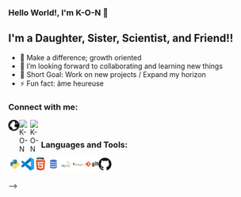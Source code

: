 ### Hello World!, I'm K-O-N  👋


## I'm a Daughter, Sister, Scientist, and Friend!!

- 🌱 Make a difference; growth oriented 
- 👯 I’m looking forward to collaborating and learning new things
- 🥅 Short Goal: Work on new projects / Expand my horizon 
- ⚡ Fun fact: âme heureuse 

### Connect with me:

[<img align="left" alt="K-O-N" width="22px" src="https://raw.githubusercontent.com/iconic/open-iconic/master/svg/globe.svg" />][website]
[<img align="left" alt="K-O-N" width="22px" src="https://cdn.jsdelivr.net/npm/simple-icons@v3/icons/linkedin.svg" />][linkedin]
[<img align="left" alt="K-O-N" width="22px" src="https://cdn.jsdelivr.net/npm/simple-icons@v3/icons/tableau.svg" />][tableau]

<br />

### Languages and Tools:

<img align="left" alt="Python" width="26px" src="https://raw.githubusercontent.com/github/explore/80688e429a7d4ef2fca1e82350fe8e3517d3494d/topics/python/python.png" />
<img align="left" alt="Visual Studio Code" width="26px" src="https://raw.githubusercontent.com/github/explore/80688e429a7d4ef2fca1e82350fe8e3517d3494d/topics/visual-studio-code/visual-studio-code.png" />
<img align="left" alt="HTML5" width="26px" src="https://raw.githubusercontent.com/github/explore/80688e429a7d4ef2fca1e82350fe8e3517d3494d/topics/html/html.png" />
<img align="left" alt="SQL" width="26px" src="https://raw.githubusercontent.com/github/explore/80688e429a7d4ef2fca1e82350fe8e3517d3494d/topics/sql/sql.png" />
<img align="left" alt="MySQL" width="26px" src="https://raw.githubusercontent.com/github/explore/80688e429a7d4ef2fca1e82350fe8e3517d3494d/topics/mysql/mysql.png" />
<img align="left" alt="MongoDB" width="26px" src="https://raw.githubusercontent.com/github/explore/80688e429a7d4ef2fca1e82350fe8e3517d3494d/topics/mongodb/mongodb.png" />
<img align="left" alt="Git" width="26px" src="https://raw.githubusercontent.com/github/explore/80688e429a7d4ef2fca1e82350fe8e3517d3494d/topics/git/git.png" />
<img align="left" alt="GitHub" width="26px" src="https://raw.githubusercontent.com/github/explore/78df643247d429f6cc873026c0622819ad797942/topics/github/github.png" />

<br />
<br />



[website]: https://katenwankwo6.wixsite.com/my-site-4
[tableau]: https://public.tableau.com/app/profile/nwankwo.kate.ogochukwu
[linkedin]: https://www.linkedin.com/in/nwankwo-kate-ogochukwu-1a1a1a170/
-->
